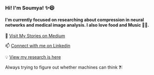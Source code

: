 ### Hi! I'm Soumya! :sparkles:😄
#### I'm currently focused on researching about compression in neural networks and medical image analysis. I also love food and Music :pizza::musical_keyboard:.

💬 [Visit My Stories on Medium](https://medium.com/data-science-community-srm)

📫 [Connect with me on Linkedin](https://www.linkedin.com/in/soumya-snigdha-kundu-84b812183/)

:bulb: [View my research is here](https://www.researchgate.net/profile/Soumya_Kundu9)

Always trying to figure out whether machines can think :question::grey_exclamation:

<!--
**aymuos15/aymuos15** is a ✨ _special_ ✨ repository because its `README.md` (this file) appears on your GitHub profile.

Here are some ideas to get you started:

- 🔭 I’m currently working on ...
- 🌱 I’m currently learning ...
- 👯 I’m looking to collaborate on ...
- 🤔 I’m looking for help with ...

-  How to reach me: ...
-  Pronouns: ...
- ⚡ Fun fact: ...
-->
